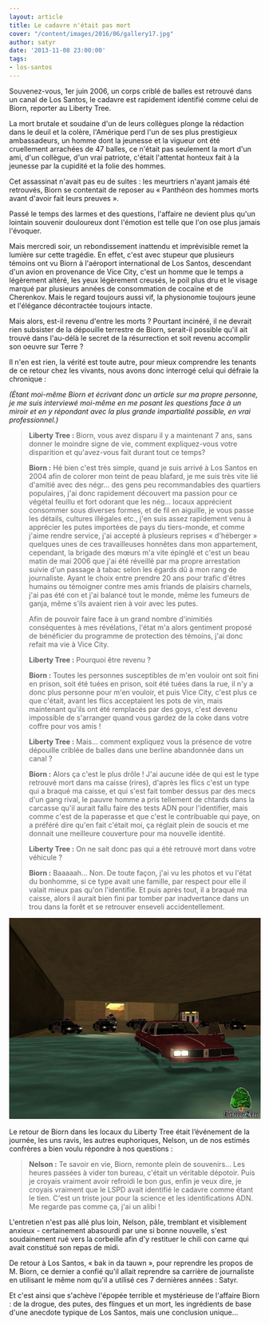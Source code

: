 ```yaml
---
layout: article
title: Le cadavre n'était pas mort
cover: "/content/images/2016/06/gallery17.jpg"
author: satyr
date: '2013-11-08 23:00:00'
tags:
- los-santos
---
```


Souvenez-vous, 1er juin 2006, un corps criblé de balles est retrouvé dans un canal de Los Santos, le cadavre est rapidement identifié comme celui de Biorn, reporter au Liberty Tree.

La mort brutale et soudaine d'un de leurs collègues plonge la rédaction dans le deuil et la colère, l'Amérique perd l'un de ses plus prestigieux ambassadeurs, un homme dont la jeunesse et la vigueur ont été cruellement arrachées de 47 balles, ce n'était pas seulement la mort d'un ami, d'un collègue, d'un vrai patriote, c'était l'attentat honteux fait à la jeunesse par la cupidité et la folie des hommes.

Cet assassinat n'avait pas eu de suites : les meurtriers n'ayant jamais été retrouvés, Biorn se contentait de reposer au « Panthéon des hommes morts avant d'avoir fait leurs preuves ».

Passé le temps des larmes et des questions, l'affaire ne devient plus qu'un lointain souvenir douloureux dont l'émotion est telle que l'on ose plus jamais l'évoquer.

Mais mercredi soir, un rebondissement inattendu et imprévisible remet la lumière sur cette tragédie. En effet, c'est avec stupeur que plusieurs témoins ont vu Biorn à l'aéroport international de Los Santos, descendant d'un avion en provenance de Vice City, c'est un homme que le temps a légèrement altéré, les yeux légèrement creusés, le poil plus dru et le visage marqué par plusieurs années de consommation de cocaïne et de Cherenkov. Mais le regard toujours aussi vif, la physionomie toujours jeune et l'élégance décontractée toujours intacte.

Mais alors, est-il revenu d'entre les morts ? Pourtant incinéré, il ne devrait rien subsister de la dépouille terrestre de Biorn, serait-il possible qu'il ait trouvé dans l'au-délà le secret de la résurrection et soit revenu accomplir son oeuvre sur Terre ?

Il n'en est rien, la vérité est toute autre, pour mieux comprendre les tenants de ce retour chez les vivants, nous avons donc interrogé celui qui défraie la chronique :

_(Étant moi-même Biorn et écrivant donc un article sur ma propre personne, je me suis interviewé moi-même en me posant les questions face à un miroir et en y répondant avec la plus grande impartialité possible, en vrai professionnel.)_

> **Liberty Tree :** Biorn, vous avez disparu il y a maintenant 7 ans, sans donner le moindre signe de vie, comment expliquez-vous votre disparition et qu'avez-vous fait durant tout ce temps?
> 
> **Biorn :** Hé bien c'est très simple, quand je suis arrivé à Los Santos en 2004 afin de colorer mon teint de peau blafard, je me suis très vite lié d'amitié avec des négr... des gens peu recommandables des quartiers populaires, j'ai donc rapidement découvert ma passion pour ce végétal feuillu et fort odorant que les nég... locaux apprécient consommer sous diverses formes, et de fil en aiguille, je vous passe les détails, cultures illégales etc., j'en suis assez rapidement venu à apprécier les putes importées de pays du tiers-monde, et comme j'aime rendre service, j'ai accepté à plusieurs reprises « d'héberger » quelques unes de ces travailleuses honnêtes dans mon appartement, cependant, la brigade des mœurs m'a vite épinglé et c'est un beau matin de mai 2006 que j'ai été réveillé par ma propre arrestation suivie d'un passage à tabac selon les égards dû à mon rang de journaliste. Ayant le choix entre prendre 20 ans pour trafic d'êtres humains ou témoigner contre mes amis friands de plaisirs charnels, j'ai pas été con et j'ai balancé tout le monde, même les fumeurs de ganja, même s'ils avaient rien à voir avec les putes.
> 
> Afin de pouvoir faire face à un grand nombre d'inimitiés conséquentes à mes révélations, l'état m'a alors gentiment proposé de bénéficier du programme de protection des témoins, j'ai donc refait ma vie à Vice City.
> 
> **Liberty Tree :** Pourquoi être revenu ?
> 
> **Biorn :** Toutes les personnes susceptibles de m'en vouloir ont soit fini en prison, soit été tuées en prison, soit été tuées dans la rue, il n'y a donc plus personne pour m'en vouloir, et puis Vice City, c'est plus ce que c'était, avant les flics acceptaient les pots de vin, mais maintenant qu'ils ont été remplacés par des goys, c'est devenu impossible de s'arranger quand vous gardez de la coke dans votre coffre pour vos amis !
> 
> **Liberty Tree :** Mais... comment expliquez vous la présence de votre dépouille criblée de balles dans une berline abandonnée dans un canal ?
> 
> **Biorn :** Alors ça c'est le plus drôle ! J'ai aucune idée de qui est le type retrouvé mort dans ma caisse (rires), d'après les flics c'est un type qui a braqué ma caisse, et qui s'est fait tomber dessus par des mecs d'un gang rival, le pauvre homme a pris tellement de chtards dans la carcasse qu'il aurait fallu faire des tests ADN pour l'identifier, mais comme c'est de la paperasse et que c'est le contribuable qui paye, on a préféré dire qu'en fait c'était moi, ça réglait plein de soucis et me donnait une meilleure couverture pour ma nouvelle identité.
> 
> **Liberty Tree :** On ne sait donc pas qui a été retrouvé mort dans votre véhicule ?
> 
> **Biorn :** Baaaaah... Non. De toute façon, j'ai vu les photos et vu l'état du bonhomme, si ce type avait une famille, par respect pour elle il valait mieux pas qu'on l'identifie. Et puis après tout, il a braqué ma caisse, alors il aurait bien fini par tomber par inadvertance dans un trou dans la forêt et se retrouver enseveli accidentellement.

![Le véhicule de Biorn tel qu'il avait été retrouvé.](  /content/images/2016/06/plouf1_0.jpg)

Le retour de Biorn dans les locaux du Liberty Tree était l’événement de la journée, les uns ravis, les autres euphoriques, Nelson, un de nos estimés confrères a bien voulu répondre à nos questions :

> **Nelson :** Te savoir en vie, Biorn, remonte plein de souvenirs... Les heures passées à vider ton bureau, c'était un véritable dépotoir. Puis je croyais vraiment avoir refroidi le bon gus, enfin je veux dire, je croyais vraiment que le LSPD avait identifié le cadavre comme étant le tien. C'est un triste jour pour la science et les identifications ADN. Me regarde pas comme ça, j'ai un alibi !

L'entretien n'est pas allé plus loin, Nelson, pâle, tremblant et visiblement anxieux - certainement abasourdi par une si bonne nouvelle, s'est soudainement rué vers la corbeille afin d'y restituer le chili con carne qui avait constitué son repas de midi.

De retour à Los Santos, « bak in da tauwn », pour reprendre les propos de M. Biorn, ce dernier a confié qu'il allait reprendre sa carrière de journaliste en utilisant le même nom qu'il a utilisé ces 7 dernières années : Satyr.

Et c'est ainsi que s'achève l'épopée terrible et mystérieuse de l'affaire Biorn : de la drogue, des putes, des flingues et un mort, les ingrédients de base d'une anecdote typique de Los Santos, mais une conclusion unique...

<!--kg-card-end: markdown-->

